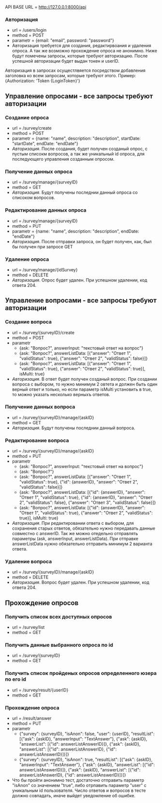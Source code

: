 
API BASE URL = http://127.0.0.1:8000/api

### Авторизация 
* url = /users/login
* method = POST
* parametr = {email: "email", password: "password"} 
* Авторизация требуется для создания, редактирвоания и удаления опроса. А так же возможно прохождение опроса не анонимно. Ниже будут помечены запросы, которые требуют авторизацию. После успешной авторизации будет выдан токен и userID.

Авторизация в запросах осущестлвяется посредством добавления заголовка ко всем запросам, которые требуют этого.
Пример: {Authorization: 'Token {LoginToken}'}

## Управление опросами - все запросы требуют авторизации
### Создание опроса 
* url = /survey/create
* method = POST
* parametr = {name: "name", description: "description", startDate: "startDate", endDate: "endDate"}
* *Авторизация*. После создания, будет получен созданый опрос, с пустым списокм вопросов, а так же уникальный id опроса, для последующего управления созданным опросом.

### Получение данных опроса 
* url = /survey/manage/{surveyID}
* method = GET
* *Авторизация*. Будут получены последнии данный опроса со списоком вопросов.

### Редактирование данных опроса 
* url = /survey/manage/{surveyID}
* method = PUT
* parametr = {name: "name", description: "description", endDate: "endDate"}
* *Авторизация*. После отправки запроса, он будет получен, как, был бы получен при запросе GET

### Удаление опроса 
* url = /survey/manage/{idSurvey}
* method = DELETE
* *Авторизация*. Опрос будет удален. При успешном удалении, код ответа 204.

## Управление вопросами - все запросы требуют авторизации
### Создание вопроса
* url = /survey/{surveyID}/create
* method = POST
* parametr
  * {ask: "Вопрос?", answerInput: "текстовый ответ на вопрос"}
  * {ask: "Вопрос?", answerListData: [{"answer": "Ответ 1", "validStatus": true}, {"answer": "Ответ 2", "validStatus": false}]}
  * {ask: "Вопрос?", answerListData: [{"answer": "Ответ 1", "validStatus": true}, {"answer": "Ответ 2", "validStatus": true}], isMulti: true}
* *Авторизация*. В ответ будет получен созданый вопрос. При создании вопроса с выбором, то нужно минимум 2 овтета и должен быть один верный ответ и только, но если параметр isMulti установить в true, то можно указать несколько верныхъ ответов.

### Получение данных вопроса 
* url = /survey/{surveyID}/manage/{askID}
* method = GET
* *Авторизация*. Будут получены последнии данный вопроса.

### Редактирование вопроса
* url = /survey/{surveyID}/manage/{askID}
* method = PUT
* parametr
  * {ask: "Вопрос?", answerInput: "текстовый ответ на вопрос"}
  * {ask: "Вопрос?"}
  * {ask: "Вопрос?", answerListData: [{"answer": "Ответ 1", "validStatus": true}, {"id": {answerID}, "answer": "Ответ 2", "validStatus": false}]}
  * {ask: "Вопрос?", answerListData: [{"id": {answerID}, "answer": "Ответ 1", "validStatus": true}, {"id": {answerID}, "answer": "Ответ 2", "validStatus": false}, {"answer": "Ответ 3", "validStatus": false}]}
  * {ask: "Вопрос?", answerListData: [{"id": {answerID}, "answer": "Ответ 1", "validStatus": true}, {"answer": "Ответ 2", "validStatus": true}], isMulti: true}
* *Авторизация*. При редактировании ответа с выбором, для сохранения старых ответов, обязательно нужно передавать данные совместно с answerID. Так же можно отедельно отправлять параметры (ask, answerInput, answerListData). При отправке answerListData нужно обязательно отправить минимум 2 варианта ответа.

### Удаление вопроса 
* url = /survey/{surveyID}/manage/{askID}
* method = DELETE
* *Авторизация*. Вопрос будет удален. При успешном удалении, код ответа 204.

## Прохождение опросов
### Получить список всех доступных опросов 
* url = /survey/list
* method = GET

### Получить данные выбранного опроса по id
* url = /survey/{surveyID}
* method = GET

### Получить список пройденых опросов определенного юзера по его id
* url = /survey/result/{userID}
* method = GET

### Прохождение опроса
* url = /result/answer
* method = PUT
* parametr
  * {"survey": {surveyID}, "isAnon": false, "user": {userID}, "resultList": [{"ask": {askID}, "answerInput": "TextAnswer"}, {"ask": {askID}, "answerList": [{"id": answerListAnswerID}]}, {"ask": {askID}, "answerList": [{"id": answerListAnswerID}, {"id": answerListAnswerID}]}]}
  * {"survey": {surveyID}, "isAnon": true, "resultList": [{"ask": {askID}, "answerInput": "TextAnswer"}, {"ask": {askID}, "answerList": [{"id": answerListAnswerID}]}, {"ask": {askID}, "answerList": [{"id": answerListAnswerID}, {"id": answerListAnswerID}]}]}
* Что бы пройти анонимно тест, достаточно отправить параметр "isAnon" со значением "true", либо отрпавить параметр "user" с уникальным id пользователя. Число ответов и вопросов в тесте должно совпадать, иначе выйдет уведомление об ошибке.
